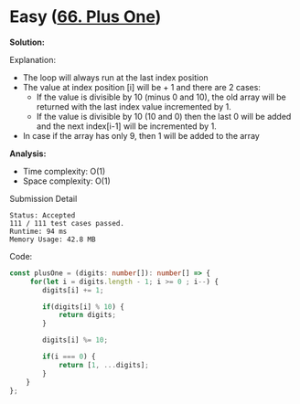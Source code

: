 # Easy ([66. Plus One](https://leetcode.com/problems/plus-one/))

**Solution:**

Explanation:

- The loop will always run at the last index position
- The value at index position [i] will be + 1 and there are 2 cases:
  - If the value is divisible by 10 (minus 0 and 10), the old array will be returned with the last index value incremented by 1.
  - If the value is divisible by 10 (10 and 0) then the last 0 will be added and the next index[i-1] will be incremented by 1.
- In case if the array has only 9, then 1 will be added to the array

**Analysis:**

- Time complexity: O(1)
- Space complexity: O(1)

Submission Detail

```
Status: Accepted
111 / 111 test cases passed.
Runtime: 94 ms
Memory Usage: 42.8 MB
```

Code:

```TypeScript
const plusOne = (digits: number[]): number[] => {
     for(let i = digits.length - 1; i >= 0 ; i--) {
        digits[i] += 1;

        if(digits[i] % 10) {
            return digits;
        }

        digits[i] %= 10;

        if(i === 0) {
            return [1, ...digits];
        }
    }
};

```
